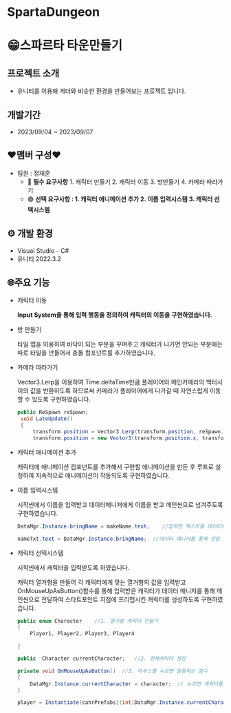 # SpartaDungeon

# 😁스파르타 타운만들기

## 프로젝트 소개

- 유니티를 이용해 게더와 비슷한 환경을 만들어보는 프로젝트 입니다.

## 개발기간

- 2023/09/04 ~ 2023/09/07

## ❤맴버 구성❤

- 팀원 : 정재훈
    - 🔴 **필수 요구사항** 1. 캐릭터 만들기    2. 캐릭터 이동   3. 방만들기 4. 카메라 따라가기
    - 🟢 **선택 요구사항 : 1. 캐릭터 애니메이션 추가  2. 이름 입력시스템  3. 캐릭터 선택시스템**

## **⚙️ 개발 환경**

- Visual Studio - C#
- 유니티 2022.3.2

## 🌐주요 기능

- 캐릭터 이동
    
    **Input System을 통해 입력 행동을 정의하여 캐릭터의 이동을 구현하였습니다.**
    

- 방 만들기
    
    타일 맵을 이용하여 바닥이 되는 부분을 꾸며주고 캐릭터가 나가면 안되는 부분에는 따로 타일을 만들어서 충돌 컴포넌트를 추가하였습니다.
    

- 카메라 따라가기
    
    Vector3.Lerp을 이용하여 Time.deltaTime만큼 플레이어와 메인카메라의 백터사이의 값을 반환하도록 하므로써 카메라가 플레이어에게 다가갈 때 자연스럽게 이동할 수 있도록 구현하였습니다.
    
    ```csharp
    public ReSpawn reSpawn;
     void LateUpdate()
     {
         transform.position = Vector3.Lerp(transform.position, reSpawn.player.transform.position, Time.deltaTime);
         transform.position = new Vector3(transform.position.x, transform.position.y, -10f);
    ```
    

- 캐릭터 애니메이션 추가
    
    캐릭터에 애니메이션 컴포넌트를 추가해서 구현할 애니메이션을 만든 후 루프로 설정하여 지속적으로 애니메이션이 작동되도록 구현하였습니다.
    

- 이름 입력시스템
    
    시작씬에서 이름을 입력받고 데이터메니저에게 이름을 받고 메인씬으로 넘겨주도록 구현하였습니다.
    
    ```csharp
    DataMgr.Instance.bringName = makeName.text;    //입력한 텍스트를 데이터매니저에 저장
    
    nameTxt.text = DataMgr.Instance.bringName;  //데이터 매니저를 통해 전달
    ```
    

- 캐릭터 선택시스템
    
    시작씬에서 캐릭터을 입력받도록 하였습니다. 
    
    캐릭터 열거형을 만들어 각 캐릭터에게 맞는 열거형의 값을 입력받고 OnMouseUpAsButton()함수를 통해 입력받은 캐릭터가 데이터 매니저를 통해 메인씬으로 전달하여 스타트포인트 지점에 프리팹시킨 캐릭터를 생성하도록 구현하였습니다.
    
     
    
    ```csharp
    public enum Character    //1. 열거형 캐릭터 만들기  
    {
        Player1, Player2, Player3, Player4
    
    }
    
    public  Character currentCharacter;   //2. 현재캐릭터 생성
    
    private void OnMouseUpAsButton()  //3. 마우스를 누르면 발동하는 함수
    {
        DataMgr.Instance.currentCharacter = character;  // 누르면 캐릭터를 데이터 매니저한테 저장
    }
    
    player = Instantiate(cahrPrefabs[(int)DataMgr.Instance.currentCharacter]);  //4. 캐릭터를 생성하는데 캐리터 프리팹에 있는 배열을 가져와서 소환)
    
    ```
